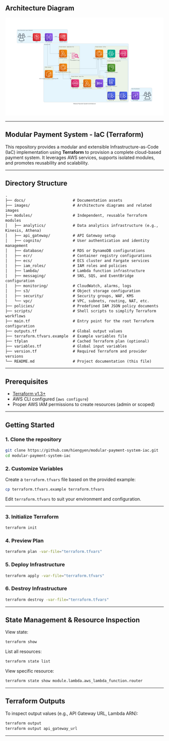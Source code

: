 ## Architecture Diagram

![System Architecture](images/modular_payment_system_architecture.png)

---

## Modular Payment System - IaC (Terraform)

This repository provides a modular and extensible Infrastructure-as-Code (IaC) implementation using **Terraform** to provision a complete cloud-based payment system. It leverages AWS services, supports isolated modules, and promotes reusability and scalability.

---

## Directory Structure

```text
.
├── docs/                     # Documentation assets
├── images/                   # Architecture diagrams and related images
├── modules/                  # Independent, reusable Terraform modules
│   ├── analytics/            # Data analytics infrastructure (e.g., Kinesis, Athena)
│   ├── api_gateway/          # API Gateway setup
│   ├── cognito/              # User authentication and identity management
│   ├── database/             # RDS or DynamoDB configurations
│   ├── ecr/                  # Container registry configurations
│   ├── ecs/                  # ECS cluster and Fargate services
│   ├── iam_roles/            # IAM roles and policies
│   ├── lambda/               # Lambda function infrastructure
│   ├── messaging/            # SNS, SQS, and EventBridge configuration
│   ├── monitoring/           # CloudWatch, alarms, logs
│   ├── s3/                   # Object storage configuration
│   ├── security/             # Security groups, WAF, KMS
│   └── vpc/                  # VPC, subnets, routing, NAT, etc.
├── policies/                 # Predefined IAM JSON policy documents
├── scripts/                  # Shell scripts to simplify Terraform workflows
├── main.tf                   # Entry point for the root Terraform configuration
├── outputs.tf                # Global output values
├── terraform.tfvars.example  # Example variables file
├── tfplan                    # Cached Terraform plan (optional)
├── variables.tf              # Global input variables
├── version.tf                # Required Terraform and provider versions
└── README.md                 # Project documentation (this file)
```

---

## Prerequisites

* [Terraform v1.3+](https://www.terraform.io/downloads)
* AWS CLI configured (`aws configure`)
* Proper AWS IAM permissions to create resources (admin or scoped)

---

## Getting Started

### 1. Clone the repository

```bash
git clone https://github.com/hiengyen/modular-payment-system-iac.git 
cd modular-payment-system-iac
```

### 2. Customize Variables

Create a `terraform.tfvars` file based on the provided example:

```bash
cp terraform.tfvars.example terraform.tfvars
```

Edit `terraform.tfvars` to suit your environment and configuration.

---

### 3. Initialize Terraform

```bash
terraform init
```

### 4. Preview Plan

```bash
terraform plan -var-file="terraform.tfvars"
```

### 5. Deploy Infrastructure

```bash
terraform apply -var-file="terraform.tfvars"
```

### 6. Destroy Infrastructure

```bash
terraform destroy -var-file="terraform.tfvars"
```

---

## State Management & Resource Inspection

View state:

```bash
terraform show
```

List all resources:

```bash
terraform state list
```

View specific resource:

```bash
terraform state show module.lambda.aws_lambda_function.router
```

---

## Terraform Outputs

To inspect output values (e.g., API Gateway URL, Lambda ARN):

```bash
terraform output
terraform output api_gateway_url
```

---



